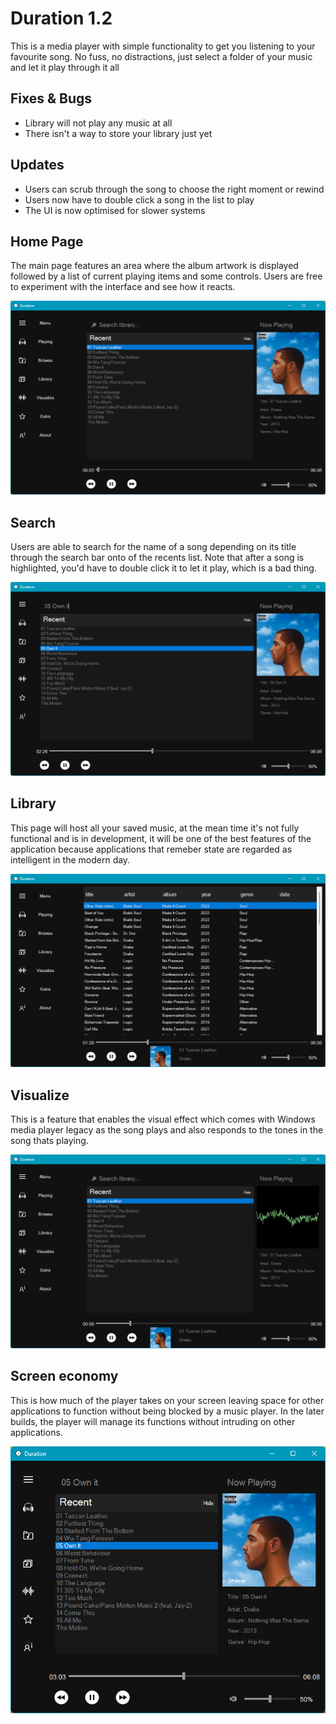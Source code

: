 # Duration 1.2

This is a media player with simple functionality to get you listening to your favourite song.
No fuss, no distractions, just select a folder of your music and let it play through it all

## Fixes & Bugs

- Library will not play any music at all
- There isn't a way to store your library just yet 

## Updates

- Users can scrub through the song to choose the right moment or rewind
- Users now have to double click a song in the list to play
- The UI is now optimised for slower systems

## Home Page

The main page features an area where the album artwork is displayed followed by a list of current playing items and some controls.
Users are free to experiment with the interface and see how it reacts.

![Image of Main Page](https://github.com/V014/Duration/blob/master/Screenshots/Main.png)

## Search

Users are able to search for the name of a song depending on its title through the search bar onto of the recents list. Note that 
after a song is highlighted, you'd have to double click it to let it play, which is a bad thing.

![Image of search feature](https://github.com/V014/Duration/blob/master/Screenshots/Search.png)

## Library

This page will host all your saved music, at the mean time it's not fully functional and is in development, it will be one of the 
best features of the application because applications that remeber state are regarded as intelligent in the modern day.

![Image of Library page](https://github.com/V014/Duration/blob/master/Screenshots/Library.png)

## Visualize

This is a feature that enables the visual effect which comes with Windows media player legacy as the song plays and also responds 
to the tones in the song thats playing.

![Image of Visualize feature that replaces artwork with waves](https://github.com/V014/Duration/blob/master/Screenshots/Visualize.png)

## Screen economy

This is how much of the player takes on your screen leaving space for other applications to function without being blocked by 
a music player. In the later builds, the player will manage its functions without intruding on other applications.

![Smallest size the app can be](https://github.com/V014/Duration/blob/master/Screenshots/economy.png)

